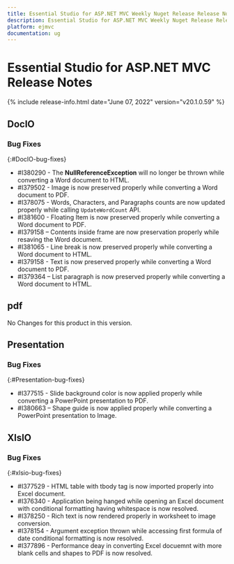 ```yaml
---
title: Essential Studio for ASP.NET MVC Weekly Nuget Release Release Notes  
description: Essential Studio for ASP.NET MVC Weekly Nuget Release Release Notes  
platform: ejmvc
documentation: ug
---
```


# Essential Studio for ASP.NET MVC  Release Notes  

{% include release-info.html date="June 07, 2022"  version="v20.1.0.59" %} 






## DocIO

### Bug Fixes
{:#DocIO-bug-fixes}

* \#I380290 - The **NullReferenceException** will no longer be thrown while converting a Word document to HTML.
* \#I379502 - Image is now preserved properly while converting a Word document to PDF.
* \#I378075 - Words, Characters, and Paragraphs counts are now updated properly while calling `UpdateWordCount` API.
* \#I381600 - Floating Item is now preserved properly while converting a Word document to PDF.
* \#I379158 – Contents inside frame are now preservation properly while resaving the Word document.
* \#I381065 - Line break is now preserved properly while converting a Word document to HTML.
* \#I379158 - Text is now preserved properly while converting a Word document to PDF.
* \#I379364 – List paragraph is now preserved properly while converting a Word document to HTML.
## pdf

No Changes for this product in this version.

[//]: # "Delete the contents of this file while new content is added."

## Presentation

### Bug Fixes
{:#Presentation-bug-fixes}

* \#I377515 - Slide background color is now applied properly while converting a PowerPoint presentation to PDF.
* \#I380663 – Shape guide is now applied properly while converting a PowerPoint presentation to Image.
## XlsIO

### Bug Fixes
{:#xlsio-bug-fixes}

* \#I377529 - HTML table with tbody tag is now imported properly into Excel document.
* \#I376340 - Application being hanged while opening an Excel document with conditional formatting having whitespace is now resolved.
* \#I378250 - Rich text is now rendered properly in worksheet to image conversion.
* \#I378154 - Argument exception thrown while accessing first formula of date conditional formatting is now resolved.
* \#I377896 - Performance deay in converting Excel docuemnt with more blank cells and shapes to PDF is now resolved.

